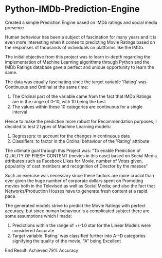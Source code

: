 # Python-IMDb-Prediction-Engine
Created a simple Prediction Engine based on IMDb ratings and social media presence

Human behaviour has been a subject of fascination for many years and it is even more interesting when it comes to predicting Movie Ratings based on the responses of thousands of individuals on platforms like the IMDb.

The initial objective from this project was to learn in-depth regarding the implementation of Machine Learning algorithms through Python and the IMDb Ratings database gave a perfect and unique opportunity to learn the same. 

The data was equally fascinating since the target variable 'Rating' was Continuous and Ordinal at the same time:
1. The Ordinal part of the variable came from the fact that IMDb Ratings are in the range of 0-10, with 10 being the best
2. The values within these 10 categories are continuous for a single interval

Hence to make the prediction more robust for Recommendation purposes, I decided to test 2 types of Machine Learning models:
1. Regressors: to account for the changes in continuous data
2. Classifiers: to factor in the Ordinal behaviour of the 'Rating' attribute

The ultimate goal through this Project was:
"To enable Prediction of QUALITY OF FRESH CONTENT (movies in this case) based on Social Media attributes such as Facebook Likes for Movie, number of Votes given, popularity of cast members and recognition of Director by the masses"

Such an exercise was necessary since these factors are more crucial than ever given the huge number of corporate dollars spent on Promoting movies both in the Televised as well as Social Media; and also the fact that Networks/Production Houses have to generate fresh content at a rapid pace.

The generated models strive to predict the Movie Ratings with perfect accuracy, but since human behaviour is a complicated subject there are some assumptions which I made:
1. Predictions within the range of +/-1.0 star for the Linear Models were considered Accurate
2. Target variable 'Rating' was classified further into A--D categories signifying the quality of the movie, "A" being Excellent

End Result: Achieved 79% Accuracy

